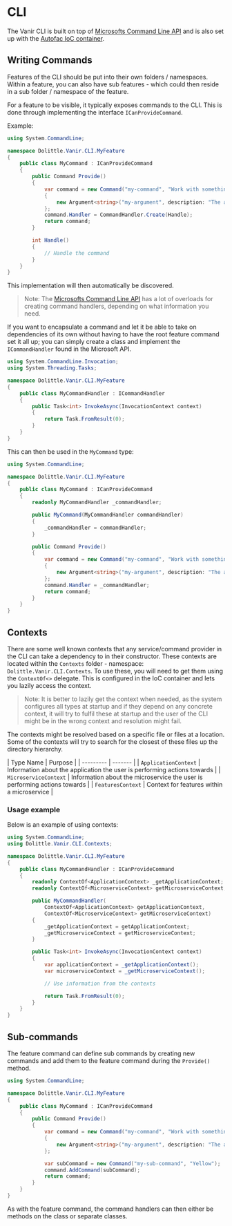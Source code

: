 # CLI

The Vanir CLI is built on top of [Microsofts Command Line API](https://github.com/dotnet/command-line-api) and is also set up with
the [Autofac IoC container](https://autofac.org).

## Writing Commands

Features of the CLI should be put into their own folders / namespaces.
Within a feature, you can also have sub features - which could then reside in a sub folder / namespace of the feature.

For a feature to be visible, it typically exposes commands to the CLI. This is done through
implementing the interface `ICanProvideCommand`.

Example:

```csharp
using System.CommandLine;

namespace Dolittle.Vanir.CLI.MyFeature
{
    public class MyCommand : ICanProvideCommand
    {
        public Command Provide()
        {
            var command = new Command("my-command", "Work with something...")
            {
                new Argument<string>("my-argument", description: "The argument")
            };
            command.Handler = CommandHandler.Create(Handle);
            return command;
        }

        int Handle()
        {
            // Handle the command
        }
    }
}
```

This implementation will then automatically be discovered.

> Note:
> The [Microsofts Command Line API](https://github.com/dotnet/command-line-api) has a lot of overloads for creating command handlers, depending
> on what information you need.

If you want to encapsulate a command and let it be able to take on dependencies of its own without having to have the root feature
command set it all up; you can simply create a class and implement the `ICommandHandler` found in the Microsoft API.

```csharp
using System.CommandLine.Invocation;
using System.Threading.Tasks;

namespace Dolittle.Vanir.CLI.MyFeature
{
    public class MyCommandHandler : ICommandHandler
    {
        public Task<int> InvokeAsync(InvocationContext context)
        {
            return Task.FromResult(0);
        }
    }
}
```

This can then be used in the `MyCommand` type:

```csharp
using System.CommandLine;

namespace Dolittle.Vanir.CLI.MyFeature
{
    public class MyCommand : ICanProvideCommand
    {
        readonly MyCommandHandler _commandHandler;

        public MyCommand(MyCommandHandler commandHandler)
        {
            _commandHandler = commandHandler;
        }

        public Command Provide()
        {
            var command = new Command("my-command", "Work with something...")
            {
                new Argument<string>("my-argument", description: "The argument")
            };
            command.Handler = _commandHandler;
            return command;
        }
    }
}
```

## Contexts

There are some well known contexts that any service/command provider in the CLI can take a dependency to in their constructor.
These contexts are located within the `Contexts` folder - namespace: `Dolittle.Vanir.CLI.Contexts`.
To use these, you will need to get them using the `ContextOf<>` delegate. This is configured in the IoC container and lets
you lazily access the context.

> Note:
> It is better to lazily get the context when needed, as the system configures all types at startup and if they depend on any
> concrete context, it will try to fulfil these at startup and the user of the CLI might be in the wrong context and resolution might fail.

The contexts might be resolved based on a specific file or files at a location. Some of the contexts will try to search for the
closest of these files up the directory hierarchy.

| Type Name | Purpose |
| --------- | ------- |
| `ApplicationContext` | Information about the application the user is performing actions towards |
| `MicroserviceContext` | Information about the microservice the user is performing actions towards |
| `FeaturesContext` | Context for features within a microservice |

### Usage example

Below is an example of using contexts:

```csharp
using System.CommandLine;
using Dolittle.Vanir.CLI.Contexts;

namespace Dolittle.Vanir.CLI.MyFeature
{
    public class MyCommandHandler : ICanProvideCommand
    {
        readonly ContextOf<ApplicationContext> _getApplicationContext;
        readonly ContextOf<MicroserviceContext> getMicroserviceContext;

        public MyCommandHandler(
            ContextOf<ApplicationContext> getApplicationContext,
            ContextOf<MicroserviceContext> getMicroserviceContext)
        {
            _getApplicationContext = getApplicationContext;
            _getMicroserviceContext = getMicroserviceContext;
        }

        public Task<int> InvokeAsync(InvocationContext context)
        {
            var applicationContext = _getApplicationContext();
            var microserviceContext = _getMicroserviceContext();

            // Use information from the contexts

            return Task.FromResult(0);
        }
    }
}
```

## Sub-commands

The feature command can define sub commands by creating new commands and add them to the feature command during the `Provide()` method.

```csharp
using System.CommandLine;

namespace Dolittle.Vanir.CLI.MyFeature
{
    public class MyCommand : ICanProvideCommand
    {
        public Command Provide()
        {
            var command = new Command("my-command", "Work with something...")
            {
                new Argument<string>("my-argument", description: "The argument")
            };

            var subCommand = new Command("my-sub-command", "Yellow");
            command.AddCommand(subCommand);
            return command;
        }
    }
}
```

As with the feature command, the command handlers can then either be methods on the class or separate classes.

